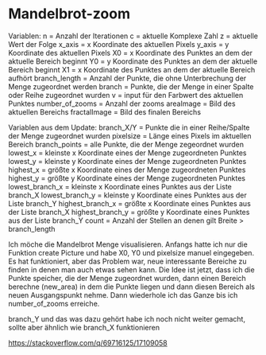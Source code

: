 # Mandelbrot-zoom
Variablen:
n = Anzahl der Iterationen
c = aktuelle Komplexe Zahl
z = aktuelle Wert der Folge
x_axis = x Koordinate des aktuellen Pixels
y_axis = y Koordinate des aktuellen Pixels
X0 = x Koordinate des Punktes an dem der aktuelle Bereich beginnt
Y0 = y Koordinate des Punktes an dem der aktuelle Bereich beginnt
X1 = x Koordinate des Punktes an dem der aktuelle Bereich aufhört
branch_length =  Anzahl der Punkte, die ohne Unterbrechung der Menge zugeordnet werden
branch =  Punkte, die der Menge in einer Spalte oder Reihe zugeordnet wurden
v = input für den Farbwert des aktuellen Punktes
number_of_zooms = Anzahl der zooms
areaImage = Bild des aktuellen Bereichs
fractalImage = Bild des finalen Bereichs

Variablen aus dem Update:
branch_X/Y =  Punkte die in einer Reihe/Spalte der Menge zugeordnet wurden
pixelsize = Länge eines Pixels im aktuellen Bereich
branch_points = alle Punkte, die der Menge zegeordnet wurden
lowest_x = kleinste x Koordinate eines der Menge zugeordneten Punktes
lowest_y = kleinste y Koordinate eines der Menge zugeordneten Punktes
highest_x = größte x Koordinate eines der Menge zugeordneten Punktes
highest_y = größte y Koordinate eines der Menge zugeordneten Punktes
lowest_branch_x = kleinste x Koordinate eines Punktes aus der Liste branch_X
lowest_branch_y = kleinste y Koordinate eines Punktes aus der Liste branch_Y
highest_branch_x = größte x Koordinate eines Punktes aus der Liste branch_X
highest_branch_y = größte y Koordinate eines Punktes aus der Liste branch_Y
count = Anzahl  der Stellen an denen gilt Breite > branch_length

Ich möche die Mandelbrot Menge visualisieren. Anfangs hatte ich nur die Funktion create Picture und habe X0, Y0 und pixelsize manuel eingegeben. Es hat funktioniert, aber das Problem war, neue interessante Bereiche zu finden in denen man auch etwas sehen kann. Die Idee ist jetzt, dass ich die Punkte speicher, die der Menge zugeordnet wurden, dann einen Bereich berechne (new_area) in dem die Punkte liegen und dann diesen Bereich als neuen Ausgangspunkt nehme. Dann wiederhole ich das Ganze bis ich number_of_zooms erreiche.

branch_Y und das was dazu gehört habe ich noch nicht weiter gemacht, sollte aber ähnlich wie branch_X funktionieren

https://stackoverflow.com/q/69716125/17109058

